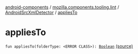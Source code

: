 [android-components](../../index.md) / [mozilla.components.tooling.lint](../index.md) / [AndroidSrcXmlDetector](index.md) / [appliesTo](./applies-to.md)

# appliesTo

`fun appliesTo(folderType: <ERROR CLASS>): `[`Boolean`](https://kotlinlang.org/api/latest/jvm/stdlib/kotlin/-boolean/index.html) [(source)](https://github.com/mozilla-mobile/android-components/blob/master/components/tooling/lint/src/main/java/mozilla/components/tooling/lint/AndroidSrcXmlDetector.kt#L52)